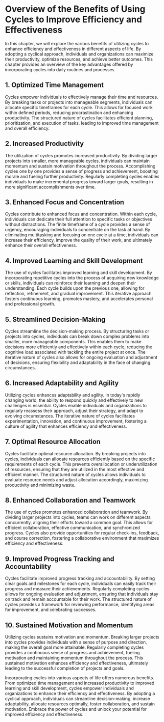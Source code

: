 # Overview of the Benefits of Using Cycles to Improve Efficiency and Effectiveness

In this chapter, we will explore the various benefits of utilizing cycles to enhance efficiency and effectiveness in different aspects of life. By adopting a cyclical approach, individuals and organizations can maximize their productivity, optimize resources, and achieve better outcomes. This chapter provides an overview of the key advantages offered by incorporating cycles into daily routines and processes.

## 1. **Optimized Time Management**

Cycles empower individuals to effectively manage their time and resources. By breaking tasks or projects into manageable segments, individuals can allocate specific timeframes for each cycle. This allows for focused work within defined periods, reducing procrastination and enhancing productivity. The structured nature of cycles facilitates efficient planning, prioritization, and execution of tasks, leading to improved time management and overall efficiency.

## 2. **Increased Productivity**

The utilization of cycles promotes increased productivity. By dividing larger projects into smaller, more manageable cycles, individuals can maintain momentum and sustain motivation throughout the process. Accomplishing cycles one by one provides a sense of progress and achievement, boosting morale and fueling further productivity. Regularly completing cycles enables individuals to make incremental progress toward larger goals, resulting in more significant accomplishments over time.

## 3. **Enhanced Focus and Concentration**

Cycles contribute to enhanced focus and concentration. Within each cycle, individuals can dedicate their full attention to specific tasks or objectives without distractions. The finite timeframe of a cycle provides a sense of urgency, encouraging individuals to concentrate on the task at hand. By eliminating multitasking and focusing on one cycle at a time, individuals can increase their efficiency, improve the quality of their work, and ultimately enhance their overall effectiveness.

## 4. **Improved Learning and Skill Development**

The use of cycles facilitates improved learning and skill development. By incorporating repetitive cycles into the process of acquiring new knowledge or skills, individuals can reinforce their learning and deepen their understanding. Each cycle builds upon the previous one, allowing for reflection, refinement, and gradual improvement. This iterative approach fosters continuous learning, promotes mastery, and accelerates personal and professional growth.

## 5. **Streamlined Decision-Making**

Cycles streamline the decision-making process. By structuring tasks or projects into cycles, individuals can break down complex problems into smaller, more manageable components. This enables them to make decisions more efficiently and effectively within each cycle, reducing the cognitive load associated with tackling the entire project at once. The iterative nature of cycles also allows for ongoing evaluation and adjustment of decisions, ensuring flexibility and adaptability in the face of changing circumstances.

## 6. **Increased Adaptability and Agility**

Utilizing cycles enhances adaptability and agility. In today's rapidly changing world, the ability to respond quickly and effectively to new challenges is essential. Cycles enable individuals and organizations to regularly reassess their approach, adjust their strategy, and adapt to evolving circumstances. The iterative nature of cycles facilitates experimentation, innovation, and continuous improvement, fostering a culture of agility that enhances efficiency and effectiveness.

## 7. **Optimal Resource Allocation**

Cycles facilitate optimal resource allocation. By breaking projects into cycles, individuals can allocate resources efficiently based on the specific requirements of each cycle. This prevents overallocation or underutilization of resources, ensuring that they are utilized in the most effective and efficient manner. The structured nature of cycles allows individuals to evaluate resource needs and adjust allocation accordingly, maximizing productivity and minimizing waste.

## 8. **Enhanced Collaboration and Teamwork**

The use of cycles promotes enhanced collaboration and teamwork. By dividing larger projects into cycles, teams can work on different aspects concurrently, aligning their efforts toward a common goal. This allows for efficient collaboration, effective communication, and synchronized progress. Cycles also provide opportunities for regular check-ins, feedback, and course correction, fostering a collaborative environment that maximizes efficiency and effectiveness.

## 9. **Improved Progress Tracking and Accountability**

Cycles facilitate improved progress tracking and accountability. By setting clear goals and milestones for each cycle, individuals can easily track their progress and measure their achievements. Regularly completing cycles allows for ongoing evaluation and adjustment, ensuring that individuals stay on track and remain accountable for their work. The structured nature of cycles provides a framework for reviewing performance, identifying areas for improvement, and celebrating successes.

## 10. **Sustained Motivation and Momentum**

Utilizing cycles sustains motivation and momentum. Breaking larger projects into cycles provides individuals with a sense of purpose and direction, making the overall goal more attainable. Regularly completing cycles provides a continuous sense of progress and achievement, fueling motivation and maintaining momentum throughout the process. This sustained motivation enhances efficiency and effectiveness, ultimately leading to the successful completion of projects and goals.

Incorporating cycles into various aspects of life offers numerous benefits. From optimized time management and increased productivity to improved learning and skill development, cycles empower individuals and organizations to enhance their efficiency and effectiveness. By adopting a cyclical approach, individuals can streamline decision-making, increase adaptability, allocate resources optimally, foster collaboration, and sustain motivation. Embrace the power of cycles and unlock your potential for improved efficiency and effectiveness.

